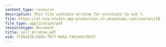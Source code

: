 ```yaml
---
content_type: resource
description: This file contains erratum for solutions to set 7.
file: https://ol-ocw-studio-app-production.s3.amazonaws.com/courses/18-307-integral-equations-spring-2006/7739a536bb937bf7bb61f4b7e6178157_sol7_erratum.pdf
file_type: application/pdf
resourcetype: Document
title: sol7_erratum.pdf
uid: 7739a536-bb93-7bf7-bb61-f4b7e6178157
---
```

